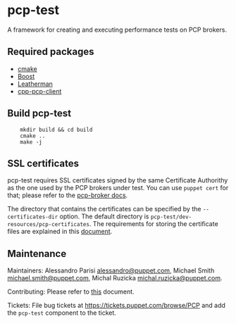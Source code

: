 # pcp-test

A framework for creating and executing performance tests on PCP brokers.

## Required packages

 - [cmake](https://cmake.org)
 - [Boost](http://boost.org)
 - [Leatherman](https://github.com/puppetlabs/leatherman)
 - [cpp-pcp-client](https://github.com/puppetlabs/cpp-pcp-client)

## Build pcp-test

```
    mkdir build && cd build
    cmake ..
    make -j
```

## SSL certificates

pcp-test requires SSL certificates signed by the same Certificate Authorithy
as the one used by the PCP brokers under test. You can use `puppet cert` for
that; please refer to the [pcp-broker docs](https://github.com/puppetlabs/pcp-broker/blob/master/doc/authentication.md).

The directory that contains the certificates can be specified by the
`--certificates-dir` option. The default directory is
`pcp-test/dev-resources/pcp-certificates`. The requirements for storing the
certificate files are explained in this [document](doc/certificates.md).

## Maintenance

Maintainers: Alessandro Parisi <alessandro@puppet.com>, Michael Smith
<michael.smith@puppet.com>, Michal Ruzicka <michal.ruzicka@puppet.com>.

Contributing: Please refer to [this](CONTRIBUTING.md) document.

Tickets: File bug tickets at https://tickets.puppet.com/browse/PCP and add the
`pcp-test` component to the ticket.
